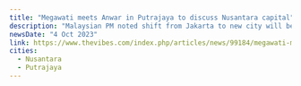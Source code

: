 ```yaml
---
title: "Megawati meets Anwar in Putrajaya to discuss Nusantara capital"
description: "Malaysian PM noted shift from Jakarta to new city will be more complex, she says."
newsDate: "4 Oct 2023"
link: https://www.thevibes.com/index.php/articles/news/99184/megawati-meets-anwar-in-putrajaya-to-discuss-nusantara-capital
cities:
  - Nusantara
  - Putrajaya
---
```

